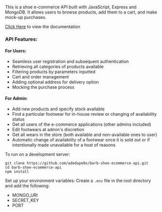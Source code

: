 This is a shoe e-commerce API built with JavaScript, Express and MongoDB. It allows users to browse products, add them to a cart, and make mock-up purchases.

[Click Here](https://documenter.getpostman.com/view/30687617/2sAXjM2rH7) to view the documentation

### API Features:
#### For Users:
- Seamless user registration and subsequent authentication
- Retrieving all categories of products available
- Filtering products by parameters inputted
- Cart and order management
- Adding optional address for delivery option
- Mocking the purchase process

#### For Admin:
- Add new products and specify stock available
- Find a particular footwear for in-house review or changing of availability status
- Get all users of the e-commerce applications (other admins included)
- Edit footwears at admin's discretion
- Get all wears in the store (both available and non-available ones to user)
- Automatic change of availability of a footwear once it is sold out or if intentionally made unavailable for a host of reasons

To run on a development server:
```
git clone https://github.com/adedapo0x/barb-shoe-ecommerce-api.git
cd barb-shoe-ecommerce-api
npm install
```

Set up your environment variables:
Create a `.env` file in the root directory and add the following:
- MONGO_URI
- SECRET_KEY
- PORT
  
